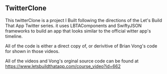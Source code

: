 ## TwitterClone

This twitterClone is a project I Built following the directions of the Let's Build That App
Twitter series. it uses LBTAComponents and SwiftyJSON frameworks to build an app that
looks similar to the official witter app's timeline. 

All of the code is either a direct copy of, or derivitive of Brian Vong's code for shown in those videos.

All of the videos and Vong's orginal source code can be found at https://www.letsbuildthatapp.com/course_video?id=662
